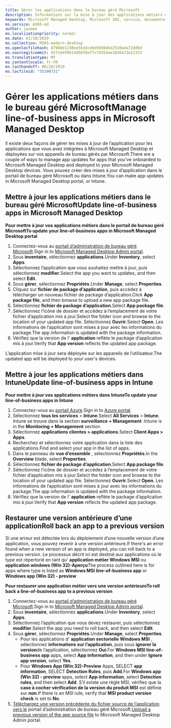 ```yaml
---
title: Gérer les applications dans le bureau géré Microsoft
description: Informations sur la mise à jour des applications métiers déployées sur des appareils de bureau gérés par Microsoft
keywords: Microsoft Managed Desktop, Microsoft 365, service, documentation
ms.service: m365-md
author: jaimeo
ms.localizationpriority: normal
ms.date: 01/18/2019
ms.collection: M365-modern-desktop
ms.openlocfilehash: 87968e1238ee5b3dce6e569846e253dada72dd6d
ms.sourcegitcommit: 427c6459614d58f6ef7c74354ae1816423e22323
ms.translationtype: MT
ms.contentlocale: fr-FR
ms.lasthandoff: 06/28/2019
ms.locfileid: "35390731"
---
```

# <a name="manage-line-of-business-apps-in-microsoft-managed-desktop"></a><span data-ttu-id="a83e8-104">Gérer les applications métiers dans le bureau géré Microsoft</span><span class="sxs-lookup"><span data-stu-id="a83e8-104">Manage line-of-business apps in Microsoft Managed Desktop</span></span>

<!--Application management -->

<span data-ttu-id="a83e8-105">Il existe deux façons de gérer les mises à jour de l’application pour les applications que vous avez intégrées à Microsoft Managed Desktop et déployées sur vos appareils de bureau gérés par Microsoft.</span><span class="sxs-lookup"><span data-stu-id="a83e8-105">There are a couple of ways to manage app updates for apps that you've onboarded to Microsoft Managed Desktop and deployed to your Microsoft Managed Desktop devices.</span></span> <span data-ttu-id="a83e8-106">Vous pouvez créer des mises à jour d’application dans le portail de bureau géré Microsoft ou dans Intune.</span><span class="sxs-lookup"><span data-stu-id="a83e8-106">You can make app updates in Microsoft Managed Desktop portal, or Intune.</span></span> 

<span id="update-app-mmd" />

## <a name="update-line-of-business-apps-in-microsoft-managed-desktop"></a><span data-ttu-id="a83e8-107">Mettre à jour les applications métiers dans le bureau géré Microsoft</span><span class="sxs-lookup"><span data-stu-id="a83e8-107">Update line-of-business apps in Microsoft Managed Desktop</span></span>

<span data-ttu-id="a83e8-108">**Pour mettre à jour vos applications métiers dans le portail de bureau géré Microsoft**</span><span class="sxs-lookup"><span data-stu-id="a83e8-108">**To update your line-of-business apps in Microsoft Managed Desktop portal**</span></span>
1. <span data-ttu-id="a83e8-109">Connectez-vous au [portail d’administration de bureau géré Microsoft](http://aka.ms/mmdportal).</span><span class="sxs-lookup"><span data-stu-id="a83e8-109">Sign in to [Microsoft Managed Desktop Admin portal](http://aka.ms/mmdportal).</span></span>
2. <span data-ttu-id="a83e8-110">Sous **inventaire**, sélectionnez **applications**.</span><span class="sxs-lookup"><span data-stu-id="a83e8-110">Under **Inventory**, select **Apps**.</span></span>  
3. <span data-ttu-id="a83e8-111">Sélectionnez l’application que vous souhaitez mettre à jour, puis sélectionnez **modifier**.</span><span class="sxs-lookup"><span data-stu-id="a83e8-111">Select the app you want to updates, and then select **Edit**.</span></span>
4. <span data-ttu-id="a83e8-112">Sous **gérer**, sélectionnez **Propriétés**.</span><span class="sxs-lookup"><span data-stu-id="a83e8-112">Under **Manage**, select **Properties**.</span></span> 
5. <span data-ttu-id="a83e8-113">Cliquez sur **fichier de package d’application**, puis accédez à télécharger un nouveau fichier de package d’application.</span><span class="sxs-lookup"><span data-stu-id="a83e8-113">Click **App package file**, and then browse to upload a new app package file.</span></span>
6. <span data-ttu-id="a83e8-114">Sélectionnez **fichier de package d’application**.</span><span class="sxs-lookup"><span data-stu-id="a83e8-114">Select **App package file**.</span></span>
7. <span data-ttu-id="a83e8-115">Sélectionnez l’icône de dossier et accédez à l’emplacement de votre fichier d’application mis à jour.</span><span class="sxs-lookup"><span data-stu-id="a83e8-115">Select the folder icon and browse to the location of your updated app file.</span></span> <span data-ttu-id="a83e8-116">Sélectionnez **Ouvrir**.</span><span class="sxs-lookup"><span data-stu-id="a83e8-116">Select **Open**.</span></span> <span data-ttu-id="a83e8-117">Les informations de l’application sont mises à jour avec les informations du package.</span><span class="sxs-lookup"><span data-stu-id="a83e8-117">The app information is updated with the package information.</span></span>
8. <span data-ttu-id="a83e8-118">Vérifiez que la version de l' **application** reflète le package d’application mis à jour.</span><span class="sxs-lookup"><span data-stu-id="a83e8-118">Verify that **App version** reflects the updated app package.</span></span> 

<span data-ttu-id="a83e8-119">L’application mise à jour sera déployée sur les appareils de l’utilisateur.</span><span class="sxs-lookup"><span data-stu-id="a83e8-119">The updated app will be deployed to your user's devices.</span></span>

<span id="update-app-intune" />

## <a name="update-line-of-business-apps-in-intune"></a><span data-ttu-id="a83e8-120">Mettre à jour les applications métiers dans Intune</span><span class="sxs-lookup"><span data-stu-id="a83e8-120">Update line-of-business apps in Intune</span></span>

<span data-ttu-id="a83e8-121">**Pour mettre à jour vos applications métiers dans Intune**</span><span class="sxs-lookup"><span data-stu-id="a83e8-121">**To update your line-of-business apps in Intune**</span></span>
1. <span data-ttu-id="a83e8-122">Connectez-vous au [portail Azure](https://azure.portal.com).</span><span class="sxs-lookup"><span data-stu-id="a83e8-122">Sign in to [Azure portal](https://azure.portal.com).</span></span>
2. <span data-ttu-id="a83e8-123">Sélectionnez **tous les services** > **Intune**.</span><span class="sxs-lookup"><span data-stu-id="a83e8-123">Select **All Services** > **Intune**.</span></span> <span data-ttu-id="a83e8-124">Intune se trouve dans la section **surveillance + Management** .</span><span class="sxs-lookup"><span data-stu-id="a83e8-124">Intune is in the **Monitoring + Management** section.</span></span>
3. <span data-ttu-id="a83e8-125">Sélectionnez **applications clientes > applications**.</span><span class="sxs-lookup"><span data-stu-id="a83e8-125">Select **Client Apps > Apps**.</span></span>
4. <span data-ttu-id="a83e8-126">Recherchez et sélectionnez votre application dans la liste des applications.</span><span class="sxs-lookup"><span data-stu-id="a83e8-126">Find and select your app in the list of apps.</span></span>
5. <span data-ttu-id="a83e8-127">Dans le panneau de **vue d’ensemble** , sélectionnez **Propriétés**.</span><span class="sxs-lookup"><span data-stu-id="a83e8-127">In the **Overview** blade, select **Properties**.</span></span>
6. <span data-ttu-id="a83e8-128">Sélectionnez **fichier de package d’application**.</span><span class="sxs-lookup"><span data-stu-id="a83e8-128">Select **App package file**.</span></span>
7. <span data-ttu-id="a83e8-129">Sélectionnez l’icône de dossier et accédez à l’emplacement de votre fichier d’application mis à jour.</span><span class="sxs-lookup"><span data-stu-id="a83e8-129">Select the folder icon and browse to the location of your updated app file.</span></span> <span data-ttu-id="a83e8-130">Sélectionnez **Ouvrir**.</span><span class="sxs-lookup"><span data-stu-id="a83e8-130">Select **Open**.</span></span> <span data-ttu-id="a83e8-131">Les informations de l’application sont mises à jour avec les informations du package.</span><span class="sxs-lookup"><span data-stu-id="a83e8-131">The app information is updated with the package information.</span></span>
8. <span data-ttu-id="a83e8-132">Vérifiez que la version de l' **application** reflète le package d’application mis à jour.</span><span class="sxs-lookup"><span data-stu-id="a83e8-132">Verify that **App version** reflects the updated app package.</span></span>

<span id="roll-back-app-mmd" />

## <a name="roll-back-an-app-to-a-previous-version"></a><span data-ttu-id="a83e8-133">Restaurer une version antérieure d’une application</span><span class="sxs-lookup"><span data-stu-id="a83e8-133">Roll back an app to a previous version</span></span>

<span data-ttu-id="a83e8-134">Si une erreur est détectée lors du déploiement d’une nouvelle version d’une application, vous pouvez revenir à une version antérieure.</span><span class="sxs-lookup"><span data-stu-id="a83e8-134">If there's an error found when a new version of an app is deployed, you can roll back to a previous version.</span></span> <span data-ttu-id="a83e8-135">Le processus décrit ici est destiné aux applications où le type est répertorié en tant qu' **application métier Windows MSI** ou **application windows (Win 32)-Aperçu**</span><span class="sxs-lookup"><span data-stu-id="a83e8-135">The process outlined here is for apps where type is listed as **Windows MSI line-of-business app** or **Windows app (Win 32) - preview**</span></span>

<span data-ttu-id="a83e8-136">**Pour restaurer une application métier vers une version antérieure**</span><span class="sxs-lookup"><span data-stu-id="a83e8-136">**To roll back a line-of-business app to a previous version**</span></span>

1. <span data-ttu-id="a83e8-137">Connectez-vous au [portail d’administration de bureau géré Microsoft](http://aka.ms/mmdportal).</span><span class="sxs-lookup"><span data-stu-id="a83e8-137">Sign in to [Microsoft Managed Desktop Admin portal](http://aka.ms/mmdportal).</span></span>
2. <span data-ttu-id="a83e8-138">Sous **inventaire**, sélectionnez **applications**.</span><span class="sxs-lookup"><span data-stu-id="a83e8-138">Under **Inventory**, select **Apps**.</span></span>  
3. <span data-ttu-id="a83e8-139">Sélectionnez l’application que vous devez restaurer, puis sélectionnez **modifier**.</span><span class="sxs-lookup"><span data-stu-id="a83e8-139">Select the app you need to roll back, and then select **Edit**.</span></span>
4. <span data-ttu-id="a83e8-140">Sous **gérer**, sélectionnez **Propriétés**.</span><span class="sxs-lookup"><span data-stu-id="a83e8-140">Under **Manage**, select **Properties**.</span></span> 
    - <span data-ttu-id="a83e8-141">Pour les applications d' **application sectorielle Windows MSI** , sélectionnez **informations sur l’application**, puis sous **ignorer la version**de l’application, sélectionnez **Oui**.</span><span class="sxs-lookup"><span data-stu-id="a83e8-141">For **Windows MSI line-of-business app** apps, select **App information**, and then under **Ignore app version**, select **Yes**.</span></span>
    - <span data-ttu-id="a83e8-142">Pour **Windows App (Win 32)-Preview** Apps, SELECT **app information**, SELECT **Detection Rules**, puis **Add**.</span><span class="sxs-lookup"><span data-stu-id="a83e8-142">For **Windows app (Win 32) - preview** apps, select **App information**, select **Detection rules**, and then select **Add**.</span></span> 
    <span data-ttu-id="a83e8-143">S’il existe une règle MSI, vérifiez que la **case à cocher vérification de la version du produit MSI** est définie sur **non**.</span><span class="sxs-lookup"><span data-stu-id="a83e8-143">If there is an MSI rule, verify that **MSI product version check** is set to **No**.</span></span>
5. <span data-ttu-id="a83e8-144">[Téléchargez une version précédente du fichier source de l’application vers le](../get-started/deploy-apps.md) portail d’administration de bureau géré Microsoft.</span><span class="sxs-lookup"><span data-stu-id="a83e8-144">[Upload a previous version of the app source file](../get-started/deploy-apps.md) to Microsoft Managed Desktop Admin portal.</span></span>  


